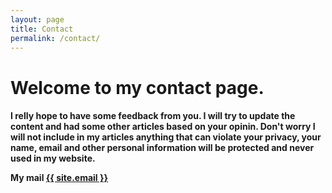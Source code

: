 ```yaml
---
layout: page
title: Contact
permalink: /contact/
---
```

<h1> Welcome to my contact page.</h1>
<h4>I relly hope to have some feedback from you. I will try to update the content and had some other articles based on your opinin. 
Don't worry I will not include in my articles anything that can violate your privacy, your name, email and other personal information will be protected and never used in my website. 
<p>My mail <a class="u-email" href="mailto:{{ site.email }}">{{ site.email }}</a></p></h4>